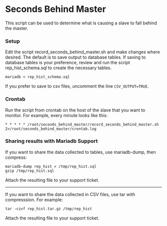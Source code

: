 # Seconds Behind Master

This script can be used to determine what is causing a slave to fall behind the master. 

### Setup 
Edit the script record_seconds_behind_master.sh and make changes where desired. 
The default is to save output to database tables. If saving to database tables is your preference, review and run the script rep_hist_schema.sql to create the necessary tables.
```
mariadb < rep_hist_schema.sql
```
If you prefer to save to csv files, uncomment the line `CSV_OUTPUT=TRUE`.

### Crontab
Run the script from crontab on the host of the slave that you want to monitor. For example, every minute looks like this:
```
* * * * * /root/seconds_behind_master/record_seconds_behind_master.sh 2>/root/seconds_behind_master/crontab.log
```

### Sharing results with Mariadb Support

If you want to share the data collected to tables, use mariadb-dump, then compress:
```
mariadb-dump rep_hist > /tmp/rep_hist.sql
gzip /tmp/rep_hist.sql
```
Attach the resulting file to your support ticket.

---

If you want to share the data collected in CSV files, use tar with compresssion. For example:
```
tar -czvf rep_hist.tar.gz /tmp/rep_hist
```
Attach the resulting file to your support ticket.
